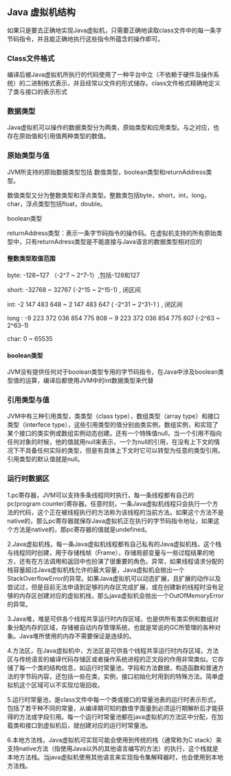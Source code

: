 ## Java 虚拟机结构

如果只是要去正确地实现Java虚拟机，只需要正确地读取class文件中的每一条字节码指令，并且能正确地执行这些指令所蕴含的操作即可。

### Class文件格式

编译后被Java虚拟机所执行的代码使用了一种平台中立（不依赖于硬件及操作系统）的二进制格式表示，并且经常以文件的形式储存。class文件格式精确地定义了类与接口的表示形式

### 数据类型

Java虚拟机可以操作的数据类型分为两类，原始类型和应用类型。与之对应，也存在原始值和引用值两种类型的数值。

### 原始类型与值

JVM所支持的原始数据类型包括 数值类型，boolean类型和returnAddress类型。

数值类型又分为整数类型和浮点类型。整数类包括byte，short，int，long，char，浮点类型包括float，double。

boolean类型

returnAddress类型：表示一条字节码指令的操作码。在虚拟机支持的所有原始类型中，只有returnAdress类型是不能直接与Java语言的数据类型相对应的

#### 整数类型取值范围

byte:   -128~127 （-2^7 ~ 2^7-1）,包括-128和127

short: -32768 ~ 32767 (-2^15 ~ 2^15-1) , 闭区间

int: -2 147 483 648 ~ 2 147 483 647 ( -2^31 ~ 2^31-1 ) , 闭区间 

long : -9 223 372 036 854 775 808 ~ 9 223 372 036 854 775 807 (-2^63 ~ 2^63-1)

char: 0 ~ 65535

#### boolean类型

JVM没有提供任何对于boolean类型专用的字节码指令，在Java中涉及boolean类型值的运算，编译后都使用JVM中的int数据类型来代替

### 引用类型与值

JVM中有三种引用类型，类类型（class type），数组类型（array type）和接口类型（interfece type），这些引用类型的值分别由类实例，数组实例，和实现了某个接口的类实例或数组实例动态创建。还有一个特殊值null，当一个引用不指向任何对象的时候，他的值就用null来表示，一个为null的引用，在没有上下文的情况下不具备任何实际的类型，但是有具体上下文时它可以转型为任意的类型引用。引用类型的默认值就是null。

### 运行时数据区

1.pc寄存器，JVM可以支持多条线程同时执行，每一条线程都有自己的pc(program counter)寄存器。任意时刻，一条Java虚拟机线程只会执行一个方法的代码，这个正在被线程执行的方法称为该线程的当前方法。如果这个方法不是native的，那么pc寄存器就保存Java虚拟机正在执行的字节码指令地址，如果这个方法是native的，那pc寄存器的值就是undefined。

2.Java虚拟机栈，每一条Java虚拟机线程都有自己私有的Java虚拟机栈，这个栈与线程同时创建，用于存储栈帧（Frame），存储局部变量与一些过程结果的地方，还有在方法调用和返回中也扮演了很重要的角色。异常，如果线程请求分配的栈容量超过Java虚拟机栈允许的最大容量，Java虚拟机会抛出一个StackOverflowError的异常。如果Java虚拟机可以动态扩展，且扩展的动作以及尝试过，但是目前无法申请到足够的内存区完成扩展，或在创建新的线程时没有足够的内存区创建对应的虚拟机栈，那么java虚拟机会抛出一个OutOfMemoryError的异常。

3.Java堆，堆是可供各个线程共享运行时内存区域，也是供所有类实例和数组对象分配内存的区域，存储被自动内存管理系统，也就是常说的GC所管理的各种对象。Java堆所使用的内存不需要保证是连续的。

4.方法区，在Java虚拟机中，方法区是可供各个线程共享运行时内存区域，方法区与传统语言的编译代码存储区或者操作系统进程的正文段的作用非常类似。它存储了每一个类的结构信息，如运行时常量池，字段和方法数据，构造函数和普通方法的字节码内容，还包括一些在类，实例，接口初始化时用到的特殊方法。简单虚拟机这个区域可以不实现垃圾回收。

5.运行时常量池，是class文件中每一个类或接口的常量池表的运行时表示形式，包括了若干种不同的常量，从编译期可知的数值字面量到必须运行期解析后才能获得的方法或字段引用。每一个运行时常量池都在java虚拟机的方法区中分配，在加载类和接口到虚拟机后，就创建对应的运行时常量池。

6.本地方法栈，Java虚拟机可实现可能会使用到传统的栈（通常称为C stack）来支持native方法（指使用Java以外的其他语言编写的方法）的执行，这个栈就是本地方法栈。当java虚拟机使用其他语言来实现指令集解释器时，也会使用到本地方法栈。